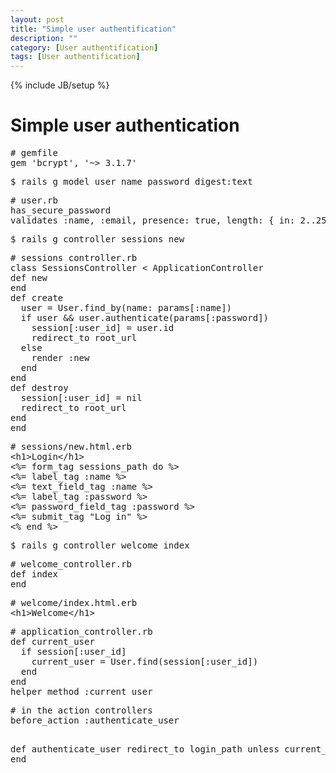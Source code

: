 ```yaml
---
layout: post
title: "Simple user authentification"
description: ""
category: [User authentification] 
tags: [User authentification]
---
```

{% include JB/setup %}

<h1 class="sectionedit1" id="simple_user_authentication">Simple user authentication</h1>
<div class="level1">
<pre class="code"># gemfile
gem &#039;bcrypt&#039;, &#039;~&gt; 3.1.7&#039;</pre>
<pre class="code">$ rails g model user name password_digest:text</pre>
<pre class="code"># user.rb
has_secure_password
validates :name, :email, presence: true, length: { in: 2..255 }</pre>
<pre class="code">$ rails g controller sessions new</pre>
<pre class="code"># sessions controller.rb
class SessionsController &lt; ApplicationController
def new
end
def create
  user = User.find_by(name: params[:name])
  if user &amp;&amp; user.authenticate(params[:password])
    session[:user_id] = user.id
    redirect_to root_url
  else
    render :new
  end
end
def destroy
  session[:user_id] = nil
  redirect_to root_url
end
end</pre>
<pre class="code"># sessions/new.html.erb
&lt;h1&gt;Login&lt;/h1&gt;
&lt;%= form_tag sessions_path do %&gt;
&lt;%= label_tag :name %&gt;
&lt;%= text_field_tag :name %&gt;
&lt;%= label_tag :password %&gt;
&lt;%= password_field_tag :password %&gt;
&lt;%= submit_tag &quot;Log in&quot; %&gt;
&lt;% end %&gt;</pre>
<pre class="code">$ rails g controller welcome index</pre>
<pre class="code"># welcome_controller.rb
def index
end</pre>
<pre class="code"># welcome/index.html.erb
&lt;h1&gt;Welcome&lt;/h1&gt;</pre>
<pre class="code"># application_controller.rb
def current_user
  if session[:user_id]
    current_user = User.find(session[:user_id])
  end
end
helper_method :current_user</pre>
<pre class="code"># in the action controllers
before_action :authenticate_user

def authenticate_user
  redirect_to login_path unless current_user 
end</pre>

</div>